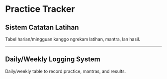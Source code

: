 # Practice Tracker

## Sistem Catatan Latihan
Tabel harian/mingguan kanggo ngrekam latihan, mantra, lan hasil.

---

## Daily/Weekly Logging System
Daily/weekly table to record practice, mantras, and results.
